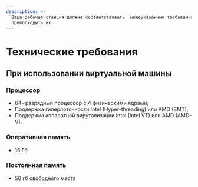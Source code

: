 ```yaml
---
description: >-
  Ваша рабочая станция должна соответствовать  нижеуказанным требованиям или
  превосходить их.
---
```


# Технические требования

## При использовании виртуальной машины

### Процессор

* 64- разрядный процессор c 4 физическими ядрами;
* Поддержка гиперпоточности Intel \(Hyper-threading\) или AMD \(SMT\);
* Поддержка аппаратной вирутализации Intel \(Intel VT\) или AMD \(AMD-V\). 

### Оперативная память

* 16 Гб

### Постоянная память

* 50 гб свободного места





